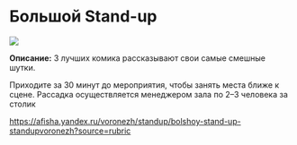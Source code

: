 # Большой Stand-up
![](https://yandex-afisha.naydex.net/14Re8c086/0da3cfl8/U6_mjThrwmz7eZRKuM2KkGVaEMyski4zqHGAYiYPXj_pQqtardkW08iBsmCVan5Pdj71FWov2mQ6C4hvq-mMiIeuguj8yiJom13x3rm8elV0C5FoSecLY6n09TCSH96OnLJKOc8bhNELIjW3Uh15KkML8NC_O27hP874C79t2K7hGufor75iDenaxuj5SApzZjyxLi1APSCfoCMTw91fDw1DyijvSoaxW6H1NJFO-Ppji7Eib56vMf8NidiIrsh_Ik6mKZ0P094a6IdJOmtbQsV9YEyMsi7hPKOQs0C-jRztQRlaHWgEAEgj9_ZiD8pqI3uzcK4-HFGffEvY-x_Kv5IfR2r8zCDu-6p0Gcjrm0NU_LN8HKCeIN3DcHMinr493BLaau54xmBI4uZ2wz97-xBaAUN8r-8znU76izjumxyCLdcL3A9ALjmZVDu6mSkBZr2iLz_i7PJegRGR4Z8OPOzDy6suqvRzy0LkZ-CNiWlxKQMjLV9uYGxMyBjor-u8Q95l-C4MUu6K69QqiRj4g2UfU_yeE_yCjEOBUdGsLW-e0RgrXFl0k2oQVeaTbMkZY1gTYU6-79NtjAhpuJwbr_LPtYm__BBP-QgGmct7yjJlz9L8jAKPYmxTcBGgrY08HMJp-O24lNA7s8aF4z7ZSnAIELD-vt0zjH7rSorOaq8wnmSJzw-DP1rrlzrJesvC5x4wfG5ifxJNsYGzwWxvT77QWemcKtSQu-CU1TDua0kjmXNi3i0fo-2viosJ_Hhfkv2lSOy8sg-7-aT7GNhJYMfskF3vQMyxXeJi4_DMLw58AunrrjqUo4lAlNRCvZloEXphUm_v3zOvT4j7Wwx779G89Jv975K-OmoGOSjYSwL0jfG9L_D8Qv-xkmJQD-w_7IKJuoxr59A6oBZ1s135G0I7sYGv_J7zvR_6eKgeu2yxnaf77Y9h3YgIRurK-gnRhHxDT67yjuAN0FES4J2uHs3jyUoOKTXAqKB0d4CO2egTidFTH49tAQ5-mTqrrei8kPyHWMyNw2wJGDVai0o48af9032MEC8QnoGS4DFtzDxMkop5vjjHQDvSFxVi7Mr64UnRgo2_P4OujZibS22739Pshoq_rmLPe1nX-NnYChDXToNvnTCNwv0y86Fwvm5N_bLpKWypJOIKILZU8F67qKNbIZCsL32zrTwqS6gOm55AjnSYvH1jDJt6dWrKaCqQxt6RDn1wDBA8szLzAi0MzQ_QWlrdyVeyqbFV1aEcqltxueCSLQ6cYY1eWItaz9h_IEwFqR8cIk0qCFcr2ygIk7auo83fIX9gPRGyIxAcXD-s8RnojNtko-vCpecjT1jKMhsBQB0-L7B9DhgIa84IjfK-VVqOHyPsmXqHCAprWwO2TbJdHrIdYTxScuBj3D5cXVBJW7wIphKrcnZXUM17ChB4MtD-Tx2iDr_7Cmmfuu8z7nTq_j1ynPkppptqWitTRS9iPZyyzIGPkCIQY8wtfH3jykh-iIfBCBOH5fIMqylwCZPTb_y8QGxcSNsLb2tN4631KjxucC6Lm9YJ6GoK8Mau02_OwS4Cz8Nwk0AvDWxfMKhq_Yk3sGjzRoUQTKhbAckyk559bTBMr9nLaMwbLLA99cgcXrJdSSpnSwmqGPNk3kHsDIC-kM_gclPQz96OvzKbG1-JBCIJgiSng027qMGKYKJMXU7RvA_6-Iice43CvpQ6jvyR3dmL5Uv6y-iAhX_y_k7RP8EtEVCTcKxMnF1ymWj8OfbSGDIXxeFO2kqhWcEjXE798K2MOfpZfbmdwX-FGE0dsL85uqd5CrorY3SskswdYRxA3zNQ4CCsfh0v0HsbPqiE40jyBPRTX7jagUtQcP1fDiM-D7o4Wz1rHGH_ZIo8T-KvigrHegiZGMJU7OBOrJLPMB4TkMLA3T4eHaLr6F7LBdAKctcGQx556TP7UJD8T68x3owIqistyJ6zzLfbjl4g77nrloiKuBrxBi_wXH0ivzKcIBDBIJ5dXS2hmkrdqKQwiAJ2R1N_OylSyZKgrmy_415OyxtKLuvcEt4H296vcJ3YeIdLSRmYMDbP06xMQR5DvkOg8SNuHu0t8OgYHgrGYXvipidjPZpKYzkRo389DwCPTBiLq5wY31OcBNhdrdCv29t22Ip5-GNXTEL-_zNPATzhUUJjz3zdPDI6upyaNeEb0jZXkizo2NGoYMB8vf5z7j85yRjeuZ8BjfdLvKwxfLsp1UiLujkSp2xAfFwz7EFOc-Ci4e6ujD1i-BqumJRiWsBGtQP8aNhjCjPxTT6tgf_MSgs63Wid8i3UmQz8QN0bCLVq-vnZIxa-gRyM4w4hvuEhA7HMLnw_U4qpXFmkkktyNhTgrmq5IYkTAl5snwOsTJn4egwJvUBNh1sOjRI_i_u2O1r4WsK0fAJuXPC-QqxT4IOi74_vn0IoCo2o5nAqQFXVMW8rSkEqI1BNDxwCjIwaCvie6u9yn8a5vd-zf4mqVomrygiQ5kyTDSxBbKKcI5Bz4k9PLy4Q-UpP-abhy_IWdxMsiaqySvByrX6_IXysCdsoLIhdc_zGGj6-kC47GjaI-UrowXQfkEyPEN9SfxHCU4JdXi_f8Bqrn-g1kEhgFRXS7Ymrc7szIA2t31McLkvYWU65zLJMZRjfDEBcqZhE-alayJClDkO-b_Mf803iEQGQLgxMbfOKWgyp11HLslZnYR3Z6QDrMZBdz19jj73amFrPq5wCncXpr73C_9sJtHtr6RvgFEyyPd6jDjGMYTMA4308nr9wykp8eMewirLkBkPMqoqBK_LyDq7fIq4c2ztr74jdMD13iQz_oh35WDYa-4soAGTOE42Mwc8yTZPhMxGMLj5_ovsaXhoWoXvgNlRA7PsLMUmTwy_d_BHeD6gYWx2IvHPuBsn9P8AvC6nUCtrZGNJkvbAdz2Ps4v3QIbIiLj88TOHp-b175UI50nSnYe57S8E68oLdrVzzH27ayKsNuw9gD3aK_L8jL6so9AoZmMiRRf-RzY0zLWD9wgNgQG2-ny3gaHr96NVgCAHHByCtmlpjyQMBHfzc8m2-qttZLOjssE3lCs8_4)

**Описание:** 3 лучших комика рассказывают свои самые смешные шутки.

Приходите за 30 минут до мероприятия, чтобы занять места ближе к сцене. Рассадка осуществляется менеджером зала по 2–3 человека за столик

https://afisha.yandex.ru/voronezh/standup/bolshoy-stand-up-standupvoronezh?source=rubric
